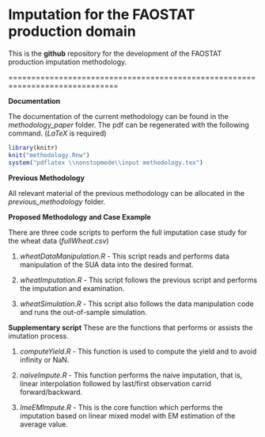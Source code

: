 Imputation for the FAOSTAT production domain
=======

This is the **github** repository for the development of the FAOSTAT
production imputation methodology.

==============================================================================

**Documentation**

The documentation of the current methodology can be found in the
*methodology_paper* folder. The pdf can be regenerated with the
following command. (*LaTeX* is required)

```r
library(knitr)
knit("methodology.Rnw")
system("pdflatex \\nonstopmode\\input methodology.tex")
```

**Previous Methodology**

All relevant material of the previous methodology can be allocated in
the *previous_methodology* folder.

**Proposed Methodology and Case Example**

There are three code scripts to perform the full imputation case study
for the wheat data (*fullWheat.csv*)

1. *wheatDataManipulation.R* - This script reads and performs data
manipulation of the SUA data into the desired format.

2. *wheatImputation.R* - This script follows the previous script
and performs the imputation and examination.

3. *wheatSimulation.R* - This script also follows the data
manipulation code and runs the out-of-sample simulation.


**Supplementary script**
These are the functions that performs or assists the imutation process.

1. *computeYield.R* - This function is used to compute the yield and
to avoid infinity or NaN.

2. *naiveImpute.R* - This function performs the naive imputation, that
is, linear interpolation followed by last/first observation carrid
forward/backward.

3. *lmeEMImpute.R* - This is the core function which performs the
imputation based on linear mixed model with EM estimation of the
average value.
